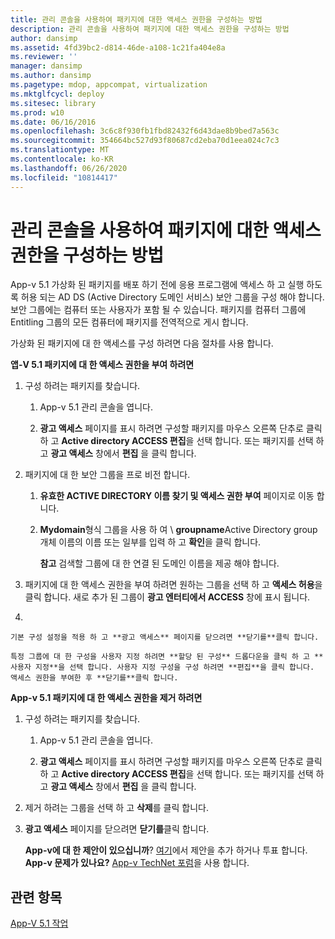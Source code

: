 ```yaml
---
title: 관리 콘솔을 사용하여 패키지에 대한 액세스 권한을 구성하는 방법
description: 관리 콘솔을 사용하여 패키지에 대한 액세스 권한을 구성하는 방법
author: dansimp
ms.assetid: 4fd39bc2-d814-46de-a108-1c21fa404e8a
ms.reviewer: ''
manager: dansimp
ms.author: dansimp
ms.pagetype: mdop, appcompat, virtualization
ms.mktglfcycl: deploy
ms.sitesec: library
ms.prod: w10
ms.date: 06/16/2016
ms.openlocfilehash: 3c6c8f930fb1fbd82432f6d43dae8b9bed7a563c
ms.sourcegitcommit: 354664bc527d93f80687cd2eba70d1eea024c7c3
ms.translationtype: MT
ms.contentlocale: ko-KR
ms.lasthandoff: 06/26/2020
ms.locfileid: "10814417"
---
```

# 관리 콘솔을 사용하여 패키지에 대한 액세스 권한을 구성하는 방법


App-v 5.1 가상화 된 패키지를 배포 하기 전에 응용 프로그램에 액세스 하 고 실행 하도록 허용 되는 AD DS (Active Directory 도메인 서비스) 보안 그룹을 구성 해야 합니다. 보안 그룹에는 컴퓨터 또는 사용자가 포함 될 수 있습니다. 패키지를 컴퓨터 그룹에 Entitling 그룹의 모든 컴퓨터에 패키지를 전역적으로 게시 합니다.

가상화 된 패키지에 대 한 액세스를 구성 하려면 다음 절차를 사용 합니다.

**앱-V 5.1 패키지에 대 한 액세스 권한을 부여 하려면**

1.  구성 하려는 패키지를 찾습니다.

    1.  App-v 5.1 관리 콘솔을 엽니다.

    2.  **광고 액세스** 페이지를 표시 하려면 구성할 패키지를 마우스 오른쪽 단추로 클릭 하 고 **Active directory ACCESS 편집**을 선택 합니다. 또는 패키지를 선택 하 고 **광고 액세스** 창에서 **편집** 을 클릭 합니다.

2.  패키지에 대 한 보안 그룹을 프로 비전 합니다.

    1.  **유효한 ACTIVE DIRECTORY 이름 찾기 및 액세스 권한 부여** 페이지로 이동 합니다.

    2.  **Mydomain**형식 그룹을 사용 하 여  \\  **groupname**Active Directory group 개체 이름의 이름 또는 일부를 입력 하 고 **확인**을 클릭 합니다.

        **참고**  검색할 그룹에 대 한 연결 된 도메인 이름을 제공 해야 합니다.

         

3.  패키지에 대 한 액세스 권한을 부여 하려면 원하는 그룹을 선택 하 고 **액세스 허용**을 클릭 합니다. 새로 추가 된 그룹이 **광고 엔터티에서 ACCESS** 창에 표시 됩니다.

4.  

    기본 구성 설정을 적용 하 고 **광고 액세스** 페이지를 닫으려면 **닫기를**클릭 합니다.

    특정 그룹에 대 한 구성을 사용자 지정 하려면 **할당 된 구성** 드롭다운을 클릭 하 고 **사용자 지정**을 선택 합니다. 사용자 지정 구성을 구성 하려면 **편집**을 클릭 합니다. 액세스 권한을 부여한 후 **닫기를**클릭 합니다.

**App-v 5.1 패키지에 대 한 액세스 권한을 제거 하려면**

1.  구성 하려는 패키지를 찾습니다.

    1.  App-v 5.1 관리 콘솔을 엽니다.

    2.  **광고 액세스** 페이지를 표시 하려면 구성할 패키지를 마우스 오른쪽 단추로 클릭 하 고 **Active directory ACCESS 편집**을 선택 합니다. 또는 패키지를 선택 하 고 **광고 액세스** 창에서 **편집** 을 클릭 합니다.

2.  제거 하려는 그룹을 선택 하 고 **삭제**를 클릭 합니다.

3.  **광고 액세스** 페이지를 닫으려면 **닫기를**클릭 합니다.

    **App-v에 대 한 제안이 있으십니까**? [여기](http://appv.uservoice.com/forums/280448-microsoft-application-virtualization)에서 제안을 추가 하거나 투표 합니다. **App-v 문제가 있나요?** [App-v TechNet 포럼](https://social.technet.microsoft.com/Forums/home?forum=mdopappv)을 사용 합니다.

## 관련 항목


[App-V 5.1 작업](operations-for-app-v-51.md)

 

 





